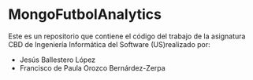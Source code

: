 # MongoFutbolAnalytics

Este es un repositorio que contiene el código del trabajo de la asignatura CBD de Ingeniería Informática del Software (US)realizado por:
- Jesús Ballestero López
- Francisco de Paula Orozco Bernárdez-Zerpa